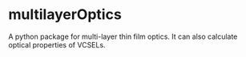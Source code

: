 # multilayerOptics
A python package for multi-layer thin film optics. It can also calculate optical properties of VCSELs.
